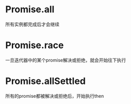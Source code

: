 # Promise.all
所有实例都完成后才会继续
# Promise.race
一旦迭代器中的某个promise解决或拒绝，就会开始往下执行
# Promise.allSettled
所有的promise都被解决或拒绝后，开始执行then